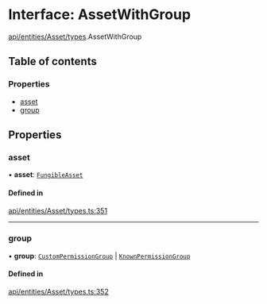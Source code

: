 # Interface: AssetWithGroup

[api/entities/Asset/types](../wiki/api.entities.Asset.types).AssetWithGroup

## Table of contents

### Properties

- [asset](../wiki/api.entities.Asset.types.AssetWithGroup#asset)
- [group](../wiki/api.entities.Asset.types.AssetWithGroup#group)

## Properties

### asset

• **asset**: [`FungibleAsset`](../wiki/api.entities.Asset.Fungible.FungibleAsset)

#### Defined in

[api/entities/Asset/types.ts:351](https://github.com/PolymeshAssociation/polymesh-sdk/blob/88db4a91/src/api/entities/Asset/types.ts#L351)

___

### group

• **group**: [`CustomPermissionGroup`](../wiki/api.entities.CustomPermissionGroup.CustomPermissionGroup) \| [`KnownPermissionGroup`](../wiki/api.entities.KnownPermissionGroup.KnownPermissionGroup)

#### Defined in

[api/entities/Asset/types.ts:352](https://github.com/PolymeshAssociation/polymesh-sdk/blob/88db4a91/src/api/entities/Asset/types.ts#L352)
